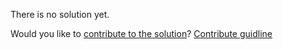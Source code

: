 
There is no solution yet.

Would you like to [contribute to the solution](https://github.com/BFEdev/BFE.dev-solutions/blob/main/quiz/Implicit-Conversion-1_en.md)? [Contribute guidline](https://github.com/BFEdev/BFE.dev-solutions#how-to-contribute)
